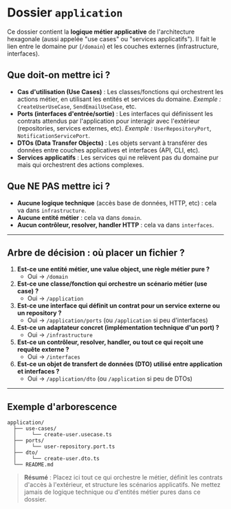 # Dossier `application`

Ce dossier contient la **logique métier applicative** de l'architecture hexagonale (aussi appelée "use cases" ou "services applicatifs"). Il fait le lien entre le domaine pur (`/domain`) et les couches externes (infrastructure, interfaces).

## Que doit-on mettre ici ?

- **Cas d'utilisation (Use Cases)** : Les classes/fonctions qui orchestrent les actions métier, en utilisant les entités et services du domaine.
  *Exemple :* `CreateUserUseCase`, `SendEmailUseCase`, etc.
- **Ports (interfaces d'entrée/sortie)** : Les interfaces qui définissent les contrats attendus par l'application pour interagir avec l'extérieur (repositories, services externes, etc).
  *Exemple :* `UserRepositoryPort`, `NotificationServicePort`.
- **DTOs (Data Transfer Objects)** : Les objets servant à transférer des données entre couches applicatives et interfaces (API, CLI, etc).
- **Services applicatifs** : Les services qui ne relèvent pas du domaine pur mais qui orchestrent des actions complexes.

## Que NE PAS mettre ici ?

- **Aucune logique technique** (accès base de données, HTTP, etc) : cela va dans `infrastructure`.
- **Aucune entité métier** : cela va dans `domain`.
- **Aucun contrôleur, resolver, handler HTTP** : cela va dans `interfaces`.

---

## Arbre de décision : où placer un fichier ?

1. **Est-ce une entité métier, une value object, une règle métier pure ?**
   - Oui → `/domain`
2. **Est-ce une classe/fonction qui orchestre un scénario métier (use case) ?**
   - Oui → `/application`
3. **Est-ce une interface qui définit un contrat pour un service externe ou un repository ?**
   - Oui → `/application/ports` (ou `/application` si peu d'interfaces)
4. **Est-ce un adaptateur concret (implémentation technique d'un port) ?**
   - Oui → `/infrastructure`
5. **Est-ce un contrôleur, resolver, handler, ou tout ce qui reçoit une requête externe ?**
   - Oui → `/interfaces`
6. **Est-ce un objet de transfert de données (DTO) utilisé entre application et interfaces ?**
   - Oui → `/application/dto` (ou `/application` si peu de DTOs)

---

## Exemple d'arborescence

```
application/
  ├── use-cases/
  │     └── create-user.usecase.ts
  ├── ports/
  │     └── user-repository.port.ts
  ├── dto/
  │     └── create-user.dto.ts
  └── README.md
```

> **Résumé** :
> Placez ici tout ce qui orchestre le métier, définit les contrats d'accès à l'extérieur, et structure les scénarios applicatifs.
> Ne mettez jamais de logique technique ou d'entités métier pures dans ce dossier.
